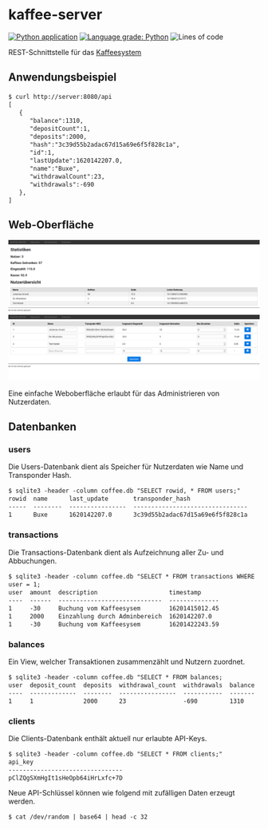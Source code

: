 # kaffee-server

[![Python application](https://github.com/j0hax/kaffee-server/actions/workflows/python-app.yml/badge.svg)](https://github.com/j0hax/kaffee-server/actions/workflows/python-app.yml)
[![Language grade: Python](https://img.shields.io/lgtm/grade/python/g/j0hax/kaffee-server.svg?logo=lgtm&logoWidth=18)](https://lgtm.com/projects/g/j0hax/kaffee-server/context:python)
![Lines of code](https://img.shields.io/tokei/lines/github/j0hax/kaffee-server)

REST-Schnittstelle für das [Kaffeesystem](https://github.com/j0hax/kaffee-ui)

## Anwendungsbeispiel
```console
$ curl http://server:8080/api
[
   {
      "balance":1310,
      "depositCount":1,
      "deposits":2000,
      "hash":"3c39d55b2adac67d15a69e6f5f828c1a",
      "id":1,
      "lastUpdate":1620142207.0,
      "name":"Buxe",
      "withdrawalCount":23,
      "withdrawals":-690
   },
]
```

## Web-Oberfläche

![Überblick](screenshots/overview.png)
![Admin-Bereich](screenshots/admin.png)

Eine einfache Weboberfläche erlaubt für das Administrieren von Nutzerdaten.

## Datenbanken

### users
Die Users-Datenbank dient als Speicher für Nutzerdaten wie Name und Transponder Hash.

```console
$ sqlite3 -header -column coffee.db "SELECT rowid, * FROM users;"
rowid  name      last_update       transponder_hash
-----  --------  ----------------  --------------------------------
1      Buxe      1620142207.0      3c39d55b2adac67d15a69e6f5f828c1a
```

### transactions
Die Transactions-Datenbank dient als Aufzeichnung aller Zu- und Abbuchungen.

```console
$ sqlite3 -header -column coffee.db "SELECT * FROM transactions WHERE user = 1;
user  amount  description                    timestamp     
----  ------  -----------------------------  --------------
1     -30     Buchung vom Kaffeesysem        16201415012.45
1     2000    Einzahlung durch Adminbereich  1620142207.0  
1     -30     Buchung vom Kaffeesysem        16201422243.59
```

### balances
Ein View, welcher Transaktionen zusammenzählt und Nutzern zuordnet.

```console
$ sqlite3 -header -column coffee.db "SELECT * FROM balances;
user  deposit_count  deposits  withdrawal_count  withdrawals  balance
----  -------------  --------  ----------------  -----------  -------
1     1              2000      23                -690         1310 
```

### clients
Die Clients-Datenbank enthält aktuell nur erlaubte API-Keys.

```console
$ sqlite3 -header -column coffee.db "SELECT * FROM clients;"
api_key                         
--------------------------------
pClZQgSXmHgIt1sHeOpb64iHrLxfc+7D
```

Neue API-Schlüssel können wie folgend mit zufälligen Daten erzeugt werden. 

```console
$ cat /dev/random | base64 | head -c 32
```
